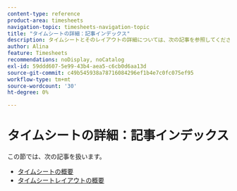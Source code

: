 ```yaml
---
content-type: reference
product-area: timesheets
navigation-topic: timesheets-navigation-topic
title: "タイムシートの詳細：記事インデックス"
description: タイムシートとそのレイアウトの詳細については、次の記事を参照してください。
author: Alina
feature: Timesheets
recommendations: noDisplay, noCatalog
exl-id: 59ddd607-5e99-43b4-aea5-c6cb0d6aa13d
source-git-commit: c49b545938a78716084296ef1b4e7c0fc075ef95
workflow-type: tm+mt
source-wordcount: '30'
ht-degree: 0%

---
```


# タイムシートの詳細：記事インデックス

この節では、次の記事を扱います。

* [タイムシートの概要](../../timesheets/timesheets/timesheets-overview.md)
* [タイムシートレイアウトの概要](../../timesheets/timesheets/timesheet-layout.md)
